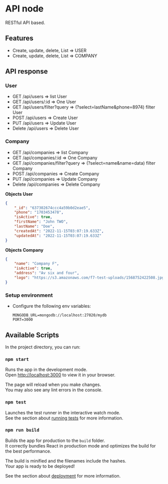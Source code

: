 # API node

RESTful API based.

## Features

- Create, update, delete, List => USER
- Create, update, delete, List => COMPANY

## API response

### User
- GET /api/users => list User
- GET /api/users/:id => One User
- GET /api/users/filter?query => (?select=lastName&phone=8974) filter User
- POST /api/users => Create User
- PUT /api/users => Update User
- Delete /api/users => Delete User

### Company
- GET /api/companies => list Company
- GET /api/companies/:id => One Company
- GET /api/companies/filter?query => (?select=name&name=data) filter Company
- POST /api/companies => Create Company
- PUT /api/companies => Update Company
- Delete /api/companies => Delete Company

**Objects User**

```json
{
    "_id": "637302674ccc4a59b0d2eae5",
    "phone": "1703453478",
    "isActive": true,
    "firstName": "John TWO",
    "lastName": "Doe",
    "createdAt": "2022-11-15T03:07:19.633Z",
    "updatedAt": "2022-11-15T03:07:19.633Z"
}
```

**Objects Company**

```json
{
    "name": "Company F",
    "isActive": true,
    "address": "Av six and four",
    "logo": "https://s3.amazonaws.com/f7-test-uploads/1568752422508.jpg"
}
```

### Setup environment

- Configure the following env variables:

    ```
    MONGODB_URL=mongodb://localhost:27020/mydb
    PORT=3000
    ```


## Available Scripts

In the project directory, you can run:

### `npm start`

Runs the app in the development mode.\
Open [http://localhost:3000](http://localhost:3000) to view it in your browser.

The page will reload when you make changes.\
You may also see any lint errors in the console.

### `npm test`

Launches the test runner in the interactive watch mode.\
See the section about [running tests](https://facebook.github.io/create-react-app/docs/running-tests) for more information.

### `npm run build`

Builds the app for production to the `build` folder.\
It correctly bundles React in production mode and optimizes the build for the best performance.

The build is minified and the filenames include the hashes.\
Your app is ready to be deployed!

See the section about [deployment](https://facebook.github.io/create-react-app/docs/deployment) for more information.

